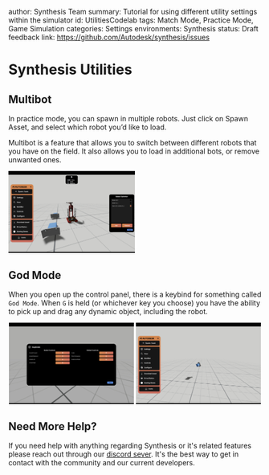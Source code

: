 author: Synthesis Team
summary: Tutorial for using different utility settings within the simulator
id: UtilitiesCodelab
tags: Match Mode, Practice Mode, Game Simulation
categories: Settings
environments: Synthesis
status: Draft
feedback link: https://github.com/Autodesk/synthesis/issues

# Synthesis Utilities

## Multibot

In practice mode, you can spawn in multiple robots. Just click on Spawn Asset, and
select which robot you’d like to load.

Multibot is a feature that allows you to switch between different robots that you
have on the field. It also allows you to load in additional bots, or remove
unwanted ones.

<img src="img/synthesis/multibot.png" alt="image" width="50%" height="50%"/>

## God Mode

When you open up the control panel, there is a keybind for something called `God Mode`. 
When `G` is held (or whichever key you choose) you have the ability to pick up and
drag any dynamic object, including the robot.

<p align="center">
    <a><img src="img/synthesis/settings-panel.png" alt="image" width="49.5%" height="50%"/></a>
    <a><img src="img/synthesis/god-mode-dragging.png" alt="image" width="49.5%" height="50%"/></a>
</p>

## Need More Help?

If you need help with anything regarding Synthesis or it's related features please reach out through our
[discord sever](https://www.discord.gg/hHcF9AVgZA). It's the best way to get in contact with the community and our current developers.
